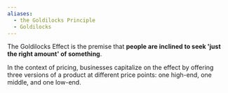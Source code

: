 ```yaml
---
aliases:
  - the Goldilocks Principle
  - Goldilocks
---
```

The Goldilocks Effect is the premise that **people are inclined to seek 'just the right amount' of something**. 

In the context of pricing, businesses capitalize on the effect by offering three versions of a product at different price points: one high-end, one middle, and one low-end.